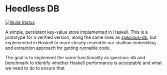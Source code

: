 # Heedless DB

[![Build Status](https://travis-ci.org/tchajed/heedless-db.svg?branch=master)](https://travis-ci.org/tchajed/heedless-db)

A simple, persistent key-value store implemented in Haskell. This is a prototype for a verified version, along the same lines as [specious-db](https://github.com/tchajed/specious-db), but implemented in Haskell to more closely resemble our shallow embedding and extraction approach for getting runnable code.

The goal is to implement the same functionality as specious-db and benchmark to identify whether Haskell performance is acceptable and what we need to do to ensure that.
